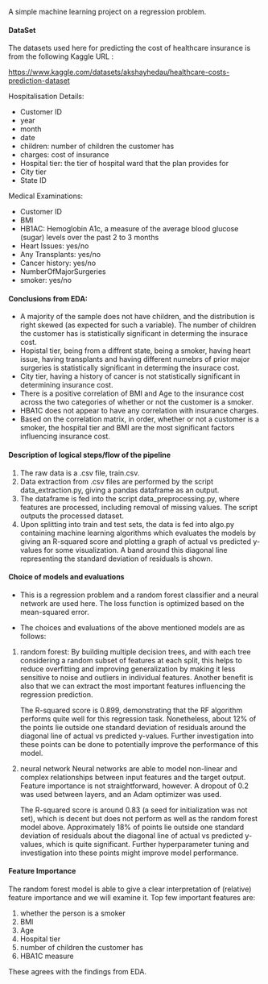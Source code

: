A simple machine learning project on a regression problem. 


#### DataSet 
The datasets used here for predicting the cost of healthcare insurance is from the following Kaggle URL :

https://www.kaggle.com/datasets/akshayhedau/healthcare-costs-prediction-dataset

Hospitalisation Details:

- Customer ID
- year
- month
- date
- children: number of children the customer has
- charges: cost of insurance 
- Hospital tier: the tier of hospital ward that the plan provides for
- City tier
- State ID

Medical Examinations:

- Customer ID
- BMI
- HB1AC: Hemoglobin A1c, a measure of the average blood glucose (sugar) levels over the past 2 to 3 months
- Heart Issues: yes/no
- Any Transplants: yes/no
- Cancer history: yes/no
- NumberOfMajorSurgeries
- smoker: yes/no



#### Conclusions from EDA:

- A majority of the sample does not have children, and the distribution is right skewed (as expected for such a variable). The number of children the customer has is statistically significant in determing the insurace cost.
- Hopistal tier, being from a diffrent state, being a smoker, having heart issue, having transplants and having different numebrs of prior major surgeries is statistically significant in determing the insurace cost.
- City tier, having a history of cancer is not statistically significant in determining insurance cost. 
- There is a positive correlation of BMI and Age to the insurance cost across the two categories of whether or not the customer is a smoker.
- HBA1C does not appear to have any correlation with insurance charges.
- Based on the correlation matrix, in order, whether or not a customer is a smoker, the hospital tier and BMI are the most significant factors influencing insurance cost. 


#### Description of logical steps/flow of the pipeline

1. The raw data is a .csv file, train.csv.
2. Data extraction from .csv files are performed by the script data_extraction.py, giving a pandas dataframe as an output.
3. The dataframe is fed into the script data_preprocessing.py, where features are processed, including removal of missing values. The script outputs the processed dataset.
3. Upon splitting into train and test sets, the data is fed into algo.py containing machine learning algorithms which evaluates the models by giving an R-squared score and plotting a graph of actual vs predicted y-values for some visualization. A band around this diagonal line representing the standard deviation of residuals is shown.




#### Choice of models and evaluations

- This is a regression problem and a random forest classifier and a neural network are used here. The loss function is optimized based on the mean-squared error.

- The choices and evaluations of the above mentioned models are as follows:

1. random forest:
    By building multiple decision trees, and with each tree considering a random subset of features at each split, this helps to reduce overfitting and improving generalization by making it less sensitive to noise and outliers in individual features. Another benefit is also that we can extract the most important features influencing the regression prediction.
    
    The R-squared score is 0.899, demonstrating that the RF algorithm performs quite well for this regression task. Nonetheless, about 12% of the points lie outside one standard deviation of residuals around the diagonal line of actual vs predicted y-values. Further investigation into these points can be done to potentially improve the performance of this model.
    
    
    
2. neural network
    Neural networks are able to model non-linear and complex relationships between input features and the target output. Feature importance is not straightforward, however. A dropout of 0.2 was used between layers, and an Adam optimizer was used. 
    
    The R-squared score is around 0.83 (a seed for initialization was not set), which is decent but does not perform as well as the random forest model above. Approximately 18% of points lie outside one standard deviation of residuals about the diagonal line of actual vs predicted y-values, which is quite significant. Further hyperparameter tuning and investigation into these points might improve model performance.
    
    
#### Feature Importance
The random forest model is able to give a clear interpretation of (relative) feature importance and we will examine it. Top few important features are:

1. whether the person is a smoker
2. BMI
3. Age
4. Hospital tier
5. number of children the customer has
6. HBA1C measure

These agrees with the findings from EDA.



